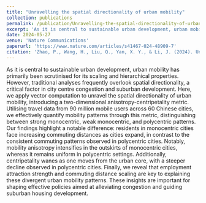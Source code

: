 ```yaml
---
title: "Unravelling the spatial directionality of urban mobility"
collection: publications
permalink: /publication/Unravelling-the-spatial-directionality-of-urban-mobility.md
excerpt: 'As it is central to sustainable urban development, urban mobility has primarily been scrutinised for its scaling and hierarchical properties. However, traditional analyses frequently overlook spatial directionality, a critical factor in city centre congestion and suburban development. Here...'
date: 2024-05-27
venue: 'Nature Communications'
paperurl: 'https://www.nature.com/articles/s41467-024-48909-7'
citation: 'Zhao, P., Wang, H., Liu, Q., Yan, X. Y., & Li, J. (2024). Unravelling the spatial directionality of urban mobility. Nature Communications, 15(1), 4507.'
---
```


As it is central to sustainable urban development, urban mobility has primarily been scrutinised for its scaling and hierarchical properties. However, traditional analyses frequently overlook spatial directionality, a critical factor in city centre congestion and suburban development. Here, we apply vector computation to unravel the spatial directionality of urban mobility, introducing a two-dimensional anisotropy-centripetality metric. Utilising travel data from 90 million mobile users across 60 Chinese cities, we effectively quantify mobility patterns through this metric, distinguishing between strong monocentric, weak monocentric, and polycentric patterns. Our findings highlight a notable difference: residents in monocentric cities face increasing commuting distances as cities expand, in contrast to the consistent commuting patterns observed in polycentric cities. Notably, mobility anisotropy intensifies in the outskirts of monocentric cities, whereas it remains uniform in polycentric settings. Additionally, centripetality wanes as one moves from the urban core, with a steeper decline observed in polycentric cities. Finally, we reveal that employment attraction strength and commuting distance scaling are key to explaining these divergent urban mobility patterns. These insights are important for shaping effective policies aimed at alleviating congestion and guiding suburban housing development.
